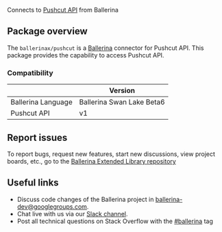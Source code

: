 Connects to [Pushcut API](https://www.pushcut.io/webapi.html) from Ballerina

## Package overview
The `ballerinax/pushcut` is a [Ballerina](https://ballerina.io/) connector for Pushcut API.
This package provides the capability to access Pushcut API.

### Compatibility
|                               | Version                         |
|-------------------------------|---------------------------------|
| Ballerina Language            | Ballerina Swan Lake Beta6       | 
| Pushcut API                   | v1                              |

## Report issues
To report bugs, request new features, start new discussions, view project boards, etc., go to the [Ballerina Extended Library repository](https://github.com/ballerina-platform/ballerina-extended-library)

## Useful links
- Discuss code changes of the Ballerina project in [ballerina-dev@googlegroups.com](mailto:ballerina-dev@googlegroups.com).
- Chat live with us via our [Slack channel](https://ballerina.io/community/slack/).
- Post all technical questions on Stack Overflow with the [#ballerina](https://stackoverflow.com/questions/tagged/ballerina) tag
